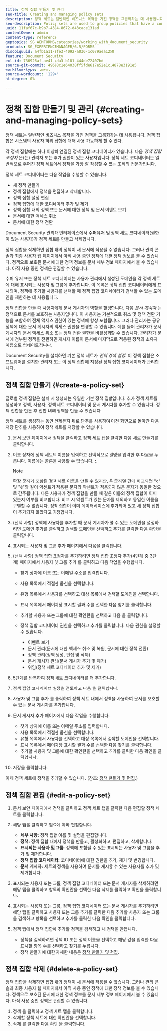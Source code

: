 ```yaml
---
title: 정책 집합 만들기 및 관리
seo-title: Creating and managing policy sets
description: 정책 세트는 일반적인 비즈니스 목적을 가진 정책을 그룹화하는 데 사용됩니다. 정책 세트에서 정책을 생성, 편집 및 삭제할 수 있습니다.
seo-description: Policy sets are used to group policies that have a common business purpose. You can create, edit and delete policies in a policy set.
uuid: 11faf67c-b9b7-4394-8672-d43cace131ad
contentOwner: admin
content-type: reference
geptopics: SG_AEMFORMS/categories/working_with_document_security
products: SG_EXPERIENCEMANAGER/6.5/FORMS
discoiquuid: a4fb1a11-8fe3-4092-a036-1c079aea1250
feature: Document Security
exl-id: 736926af-ae41-4da3-b181-444de72407bd
source-git-commit: 49688c1e64038ff5fde617e52e1c14878e3191e5
workflow-type: tm+mt
source-wordcount: '1294'
ht-degree: 0%

---
```


# 정책 집합 만들기 및 관리 {#creating-and-managing-policy-sets}

정책 세트는 일반적인 비즈니스 목적을 가진 정책을 그룹화하는 데 사용됩니다. 정책 집합은 시스템의 사용자 하위 집합에 대해 사용 가능하게 할 수 있다.

각 정책 집합에는 하나 이상의 연결된 정책 집합 코디네이터가 있습니다. 다음 *정책 집합 조정자* 은(는) 관리자 또는 추가 권한이 있는 사용자입니다. 정책 세트 코디네이터는 일반적으로 주어진 정책 세트에서 정책을 가장 잘 작성할 수 있는 조직의 전문가입니다.

정책 세트 코디네이터는 다음 작업을 수행할 수 있습니다.

* 새 정책 만들기
* 정책 집합에서 정책을 편집하고 삭제합니다.
* 정책 집합 설정 편집
* 정책 집합에 대한 코디네이터 추가 및 제거
* 정책 집합 내의 정책 또는 문서에 대한 정책 및 문서 이벤트 보기
* 문서에 대한 액세스 취소
* 문서에 대한 정책 전환

Document Security 관리자 인터페이스에서 수퍼유저 및 정책 세트 코디네이터(권한이 있는 사용자)가 정책 세트를 만들고 삭제합니다.

정책 집합을 삭제하면 집합 내의 정책이 새 문서에 적용될 수 없습니다. 그러나 관리 콘솔과 최종 사용자 웹 페이지에서 아직 사용 중인 정책에 대한 정책 정보를 볼 수 있습니다. 정책으로 보호된 문서에 대한 정책 정보를 문서 세부 정보 페이지에서 볼 수 있습니다. 아직 사용 중인 정책은 편집할 수 있습니다.

수퍼 유저 또는 정책 세트 코디네이터는 사용자 관리에서 생성된 도메인을 각 정책 세트에 대해 표시되는 사용자 및 그룹에 추가합니다. 이 목록은 정책 집합 코디네이터에게 표시되며, 정책에 추가할 사용자를 선택할 때 정책 집합 코디네이터가 검색할 수 있는 도메인을 제한하는 데 사용됩니다.

정책 집합을 만들 때 사용자에게 문서 게시자의 역할을 할당합니다. 다음 *문서 게시자* 는 정책으로 문서를 보호하는 사용자입니다. 이 사용자는 기본적으로 취소 및 정책 전환 기능을 포함하여 전체 액세스 권한이 있는 정책에 항상 포함됩니다. 그러나 관리자는 공유 정책에 대한 문서 게시자의 액세스 권한을 변경할 수 있습니다. 예를 들어 관리자가 문서 게시자의 문서 액세스 취소 또는 정책 전환 권한을 비활성화할 수 있습니다. 관리자가 문서에 첨부된 정책을 전환하면 게시자 이름이 문서에 마지막으로 적용된 정책의 소유자 이름으로 업데이트됩니다.

Document Security를 설치하면 기본 정책 세트가 *전역 정책 설정*. 이 정책 집합은 소프트웨어를 설치한 관리자 또는 이 정책 집합에 지정된 정책 집합 코디네이터가 관리합니다.

## 정책 집합 만들기 {#create-a-policy-set}

글로벌 정책 집합은 설치 시 생성되는 유일한 기본 정책 집합입니다. 추가 정책 세트를 생성하고 정책, 사용자, 정책 세트 코디네이터 및 문서 게시자를 추가할 수 있습니다. 정책 집합을 만든 후 집합 내에 정책을 만들 수 있습니다.

정책 세트를 생성하는 동안 언제든지 뒤로 단추를 사용하여 이전 화면으로 돌아간 다음 저장 단추를 사용하여 정책 세트를 저장할 수 있습니다.

1. 문서 보안 페이지에서 정책을 클릭하고 정책 세트 탭을 클릭한 다음 새로 만들기를 클릭합니다.
1. 이름 상자에 정책 세트의 이름을 입력하고 선택적으로 설명을 입력한 후 다음을 누릅니다. 이름에는 콜론을 사용할 수 없습니다. **:**.

   >[!NOTE]
   >
   >확장 문자가 포함된 정책 세트 이름을 만들 수 있지만, 두 문자열 간에 비교되면 &quot;e&quot; 및 &quot;é&quot;와 같이 악센트가 적용된 문자와 악센트가 적용되지 않은 문자가 동일한 것으로 간주됩니다. 다른 사용자가 정책 집합을 만들 때 같은 이름의 정책 집합이 이미 있는지 여부를 비교합니다. 비교 시 악센트가 있는 문자를 제외하고 동일한 이름을 구별할 수 없습니다. 정책 집합이 이미 데이터베이스에 추가되어 있고 새 정책 집합이 추가되지 않았다고 가정합니다.

1. (선택 사항) 정책에 사용자를 추가할 때 문서 게시자가 볼 수 있는 도메인을 설정하려면 도메인 추가를 클릭하고 검색할 도메인을 선택하고 추가를 클릭한 다음 확인을 클릭합니다.
1. 표시되는 사용자 및 그룹 추가 페이지에서 다음을 클릭합니다.
1. (선택 사항) 정책 집합 조정자를 추가하려면 정책 집합 조정자 추가(4단계 중 3단계) 페이지에서 사용자 및 그룹 추가 를 클릭하고 다음 작업을 수행합니다.

   * 찾기 상자에 이름 또는 이메일 주소를 입력합니다.
   * 사용 목록에서 적절한 옵션을 선택합니다.
   * 유형 목록에서 사용자를 선택하고 대상 목록에서 검색할 도메인을 선택합니다.
   * 표시 목록에서 페이지당 표시할 결과 수를 선택한 다음 찾기를 클릭합니다.
   * 추가할 사용자 또는 그룹에 대한 확인란을 선택하고 다음 을 클릭합니다.
   * 정책 집합 코디네이터 권한을 선택하고 추가를 클릭합니다. 다음 권한을 설정할 수 있습니다.

      * 이벤트 보기
      * 문서 관리(문서에 대한 액세스 취소 및 복원, 문서에 대한 정책 전환)
      * 정책 관리(정책 생성, 편집 및 삭제)
      * 문서 게시자 관리(문서 게시자 추가 및 제거)
      * 위임(정책 세트 코디네이터 추가 및 제거)

1. 5단계를 반복하여 정책 세트 코디네이터를 더 추가합니다.
1. 정책 집합 코디네이터 설정을 검토하고 다음 을 클릭합니다.
1. 사용자 및 그룹 추가 를 클릭하여 정책 세트 내에서 정책을 사용하여 문서를 보호할 수 있는 문서 게시자를 추가합니다.
1. 문서 게시자 추가 페이지에서 다음 작업을 수행합니다.

   * 찾기 상자에 이름 또는 이메일 주소를 입력합니다.
   * 사용 목록에서 적절한 옵션을 선택합니다.
   * 유형 목록에서 사용자를 선택하고 대상 목록에서 검색할 도메인을 선택합니다.
   * 표시 목록에서 페이지당 표시할 결과 수를 선택한 다음 찾기를 클릭합니다.
   * 추가할 사용자 및 그룹에 대한 확인란을 선택하고 추가를 클릭한 다음 확인을 클릭합니다.

1. 저장을 클릭합니다.

이제 정책 세트에 정책을 추가할 수 있습니다. (참조: [정책 만들기 및 편집](/help/forms/using/admin-help/creating-policies.md#creating-and-editing-policies).)

## 정책 집합 편집 {#edit-a-policy-set}

1. 문서 보안 페이지에서 정책을 클릭하고 정책 세트 탭을 클릭한 다음 편집할 정책 세트를 클릭합니다.
1. 해당 탭을 클릭하고 필요에 따라 편집합니다.

   * **세부 사항:** 정책 집합 이름 및 설명을 편집합니다.
   * **정책:** 정책 집합 내에서 정책을 만들고, 활성화하고, 편집하고, 삭제합니다.
   * **표시되는 사용자 및 그룹:** 정책에 포함될 수 있는 표시되는 사용자 및 그룹을 추가 및 제거합니다.
   * **정책 집합 코디네이터:** 코디네이터에 대한 권한을 추가, 제거 및 변경합니다.
   * **문서 게시자:** 세트의 정책을 사용하여 문서를 게시할 수 있는 사용자를 추가 및 제거합니다.

1. 표시되는 사용자 또는 그룹, 정책 집합 코디네이터 또는 문서 게시자를 삭제하려면 해당 탭을 클릭하고 항목의 확인란을 선택한 다음 삭제를 클릭하고 확인을 클릭합니다.
1. 표시되는 사용자 또는 그룹, 정책 집합 코디네이터 또는 문서 게시자를 추가하려면 해당 탭을 클릭하고 사용자 또는 그룹 추가를 클릭한 다음 추가할 사용자 또는 그룹을 검색하고 항목을 선택하고 추가를 클릭한 다음 확인을 클릭합니다.
1. 정책 탭에서 정책 집합에 추가할 정책을 검색하고 새 정책을 만듭니다.

   * 정책을 검색하려면 정책 ID 또는 정책 이름을 선택하고 해당 값을 입력한 다음 표시할 항목 수를 선택하고 찾기를 누릅니다.
   * 정책 만들기에 대한 자세한 내용은 [정책 만들기 및 편집](/help/forms/using/admin-help/creating-policies.md#creating-and-editing-policies).

## 정책 집합 삭제 {#delete-a-policy-set}

정책 집합을 삭제하면 집합 내의 정책이 새 문서에 적용될 수 없습니다. 그러나 관리 콘솔과 최종 사용자 웹 페이지에서 아직 사용 중인 정책에 대한 정책 정보를 볼 수 있습니다. 정책으로 보호된 문서에 대한 정책 정보를 문서 세부 정보 페이지에서 볼 수 있습니다. 아직 사용 중인 정책은 편집할 수 있습니다.

1. 정책 을 클릭하고 정책 세트 탭을 클릭합니다.
1. 삭제할 정책 세트에 대한 확인란을 선택합니다.
1. 삭제 를 클릭한 다음 확인 을 클릭합니다.
